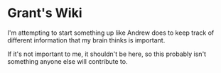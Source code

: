 # Grant's Wiki

I'm attempting to start something up like Andrew does
to keep track of different information that my brain thinks is important.

If it's not important to me, it shouldn't be here,
so this probably isn't something anyone else will contribute to.
